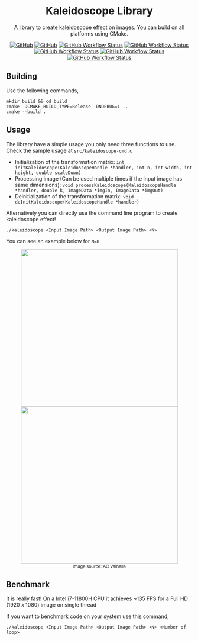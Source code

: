 <div align="center">

# Kaleidoscope Library
A library to create kaleidoscope effect on images. You can build on all platforms using CMake.

[![GitHub](https://img.shields.io/badge/Language-C-informational)]()
[![GitHub](https://img.shields.io/github/license/egecetin/kaleidoscope)]()
[![GitHub Workflow Status](https://img.shields.io/github/workflow/status/egecetin/kaleidoscope/pre-commit?label=pre-commit&logo=precommit&logoColor=white)]()
[![GitHub Workflow Status](https://img.shields.io/github/workflow/status/egecetin/kaleidoscope/CodeQL?label=CodeQL&logo=github)]()
[![GitHub Workflow Status](https://img.shields.io/github/workflow/status/egecetin/kaleidoscope/Linux?label=Linux&logo=linux&logoColor=white)]()
[![GitHub Workflow Status](https://img.shields.io/github/workflow/status/egecetin/kaleidoscope/MacOS?label=MacOS&logo=apple&logoColor=white)]()
[![GitHub Workflow Status](https://img.shields.io/github/workflow/status/egecetin/kaleidoscope/Windows?label=Windows&logo=windows&logoColor=white)]()
</div>

## Building

Use the following commands,

```
mkdir build && cd build
cmake -DCMAKE_BUILD_TYPE=Release -DNDEBUG=1 ..
cmake --build .
```

## Usage

The library have a simple usage you only need three functions to use. Check the sample usage at ```src/kaleidoscope-cmd.c```

- Initialization of the transformation matrix: ```int initKaleidoscope(KaleidoscopeHandle *handler, int n, int width, int height, double scaleDown)```
- Processing image (Can be used multiple times if the input image has same dimensions): ```void processKaleidoscope(KaleidoscopeHandle *handler, double k, ImageData *imgIn, ImageData *imgOut)```
- Deinitialization of the transformation matrix: ```void deInitKaleidoscope(KaleidoscopeHandle *handler)```

Alternatively you can directly use the command line program to create kaleidoscope effect!

```./kaleidoscope <Input Image Path> <Output Image Path> <N> ```

You can see an example below for ```N=8```

<div align="center">
    <img src="data/ac-synin.jpg" width="425"/> <img src="data/ac-synin-out.jpg" width="425"/>
    <br>
    <small>Image source: AC Valhalla</small>
</div>

## Benchmark

It is really fast! On a Intel i7-11800H CPU it achieves ~135 FPS for a Full HD (1920 x 1080) image on single thread

If you want to benchmark code on your system use this command,

```./kaleidoscope <Input Image Path> <Output Image Path> <N> <Number of loop>```
